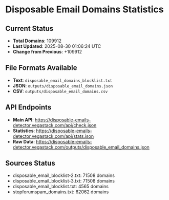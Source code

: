 # Disposable Email Domains Statistics

## Current Status
- **Total Domains**: 109912
- **Last Updated**: 2025-08-30 01:06:24 UTC
- **Change from Previous**: +109912

## File Formats Available
- **Text**: `disposable_email_domains_blocklist.txt`
- **JSON**: `outputs/disposable_email_domains.json`
- **CSV**: `outputs/disposable_email_domains.csv`

## API Endpoints
- **Main API**: https://disposable-emails-detector.vegastack.com/api/check.json
- **Statistics**: https://disposable-emails-detector.vegastack.com/api/stats.json
- **Raw Data**: https://disposable-emails-detector.vegastack.com/outputs/disposable_email_domains.json

## Sources Status
- disposable_email_blocklist-2.txt: 71508 domains
- disposable_email_blocklist-3.txt: 71508 domains
- disposable_email_blocklist.txt: 4565 domains
- stopforumspam_domains.txt: 62062 domains

